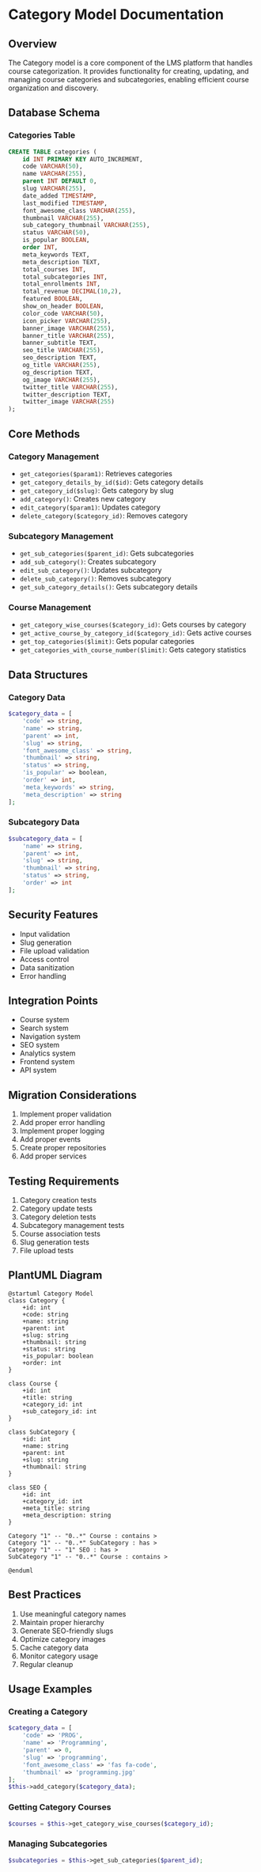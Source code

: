 # Category Model Documentation

## Overview
The Category model is a core component of the LMS platform that handles course categorization. It provides functionality for creating, updating, and managing course categories and subcategories, enabling efficient course organization and discovery.

## Database Schema

### Categories Table
```sql
CREATE TABLE categories (
    id INT PRIMARY KEY AUTO_INCREMENT,
    code VARCHAR(50),
    name VARCHAR(255),
    parent INT DEFAULT 0,
    slug VARCHAR(255),
    date_added TIMESTAMP,
    last_modified TIMESTAMP,
    font_awesome_class VARCHAR(255),
    thumbnail VARCHAR(255),
    sub_category_thumbnail VARCHAR(255),
    status VARCHAR(50),
    is_popular BOOLEAN,
    order INT,
    meta_keywords TEXT,
    meta_description TEXT,
    total_courses INT,
    total_subcategories INT,
    total_enrollments INT,
    total_revenue DECIMAL(10,2),
    featured BOOLEAN,
    show_on_header BOOLEAN,
    color_code VARCHAR(50),
    icon_picker VARCHAR(255),
    banner_image VARCHAR(255),
    banner_title VARCHAR(255),
    banner_subtitle TEXT,
    seo_title VARCHAR(255),
    seo_description TEXT,
    og_title VARCHAR(255),
    og_description TEXT,
    og_image VARCHAR(255),
    twitter_title VARCHAR(255),
    twitter_description TEXT,
    twitter_image VARCHAR(255)
);
```

## Core Methods

### Category Management
- `get_categories($param1)`: Retrieves categories
- `get_category_details_by_id($id)`: Gets category details
- `get_category_id($slug)`: Gets category by slug
- `add_category()`: Creates new category
- `edit_category($param1)`: Updates category
- `delete_category($category_id)`: Removes category

### Subcategory Management
- `get_sub_categories($parent_id)`: Gets subcategories
- `add_sub_category()`: Creates subcategory
- `edit_sub_category()`: Updates subcategory
- `delete_sub_category()`: Removes subcategory
- `get_sub_category_details()`: Gets subcategory details

### Course Management
- `get_category_wise_courses($category_id)`: Gets courses by category
- `get_active_course_by_category_id($category_id)`: Gets active courses
- `get_top_categories($limit)`: Gets popular categories
- `get_categories_with_course_number($limit)`: Gets category statistics

## Data Structures

### Category Data
```php
$category_data = [
    'code' => string,
    'name' => string,
    'parent' => int,
    'slug' => string,
    'font_awesome_class' => string,
    'thumbnail' => string,
    'status' => string,
    'is_popular' => boolean,
    'order' => int,
    'meta_keywords' => string,
    'meta_description' => string
];
```

### Subcategory Data
```php
$subcategory_data = [
    'name' => string,
    'parent' => int,
    'slug' => string,
    'thumbnail' => string,
    'status' => string,
    'order' => int
];
```

## Security Features
- Input validation
- Slug generation
- File upload validation
- Access control
- Data sanitization
- Error handling

## Integration Points
- Course system
- Search system
- Navigation system
- SEO system
- Analytics system
- Frontend system
- API system

## Migration Considerations
1. Implement proper validation
2. Add proper error handling
3. Implement proper logging
4. Add proper events
5. Create proper repositories
6. Add proper services

## Testing Requirements
1. Category creation tests
2. Category update tests
3. Category deletion tests
4. Subcategory management tests
5. Course association tests
6. Slug generation tests
7. File upload tests

## PlantUML Diagram
```plantuml
@startuml Category Model
class Category {
    +id: int
    +code: string
    +name: string
    +parent: int
    +slug: string
    +thumbnail: string
    +status: string
    +is_popular: boolean
    +order: int
}

class Course {
    +id: int
    +title: string
    +category_id: int
    +sub_category_id: int
}

class SubCategory {
    +id: int
    +name: string
    +parent: int
    +slug: string
    +thumbnail: string
}

class SEO {
    +id: int
    +category_id: int
    +meta_title: string
    +meta_description: string
}

Category "1" -- "0..*" Course : contains >
Category "1" -- "0..*" SubCategory : has >
Category "1" -- "1" SEO : has >
SubCategory "1" -- "0..*" Course : contains >

@enduml
```

## Best Practices
1. Use meaningful category names
2. Maintain proper hierarchy
3. Generate SEO-friendly slugs
4. Optimize category images
5. Cache category data
6. Monitor category usage
7. Regular cleanup

## Usage Examples

### Creating a Category
```php
$category_data = [
    'code' => 'PROG',
    'name' => 'Programming',
    'parent' => 0,
    'slug' => 'programming',
    'font_awesome_class' => 'fas fa-code',
    'thumbnail' => 'programming.jpg'
];
$this->add_category($category_data);
```

### Getting Category Courses
```php
$courses = $this->get_category_wise_courses($category_id);
```

### Managing Subcategories
```php
$subcategories = $this->get_sub_categories($parent_id);
``` 